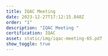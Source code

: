 ```yaml
---
title: IQAC Meeting
date: 2023-12-27T17:12:15.848Z
order: "1"
description: "IQAC Meeting "
certification: IQAC
asset: static/img/iqac-meeting-65.pdf
show_toggle: true
---
```

